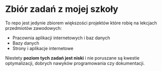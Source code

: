 # Zbiór zadań z mojej szkoły

To repo jest jedynie zbiorem większości projektów które robię na lekcjach przedmiotów zawodowych:
- Pracownia aplikacji internetowych i baz danych
- Bazy danych
- Strony i aplikacje internetowe

Niestety **poziom tych zadań jest niski** i nie poruszane są kwestie optymalizacji, dobrych nawyków programowania czy dokumentacji.

